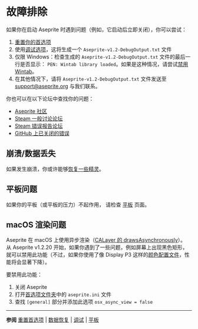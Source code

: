 # 故障排除

如果你在启动 Aseprite 时遇到问题（例如，它启动后立即关闭），你可以尝试：

1. [重置你的首选项](reset-preferences.md)
1. 使用[调试选项](debug.md)，这将生成一个 `Aseprite-v1.2-DebugOutput.txt` 文件
1. 仅限 Windows：检查生成的 `Aseprite-v1.2-DebugOutput.txt` 文件的最后一行是否显示：
   `PEN: Wintab library loaded`。如果是这种情况，请尝试[禁用 Wintab](wintab.md)。
1. 在其他情况下，请将 `Aseprite-v1.2-DebugOutput.txt` 文件发送至 [support@aseprite.org](mailto:support@aseprite.org) 与我们联系。

你也可以在以下论坛中查找你的问题：

* [Aseprite 社区](https://community.aseprite.org)
* [Steam 一般讨论论坛](http://steamcommunity.com/app/431730/discussions/0/)
* [Steam 错误报告论坛](http://steamcommunity.com/app/431730/discussions/2/)
* [GitHub 上已关闭的错误](https://github.com/aseprite/aseprite/issues?utf8=%E2%9C%93&q=is%3Aissue%20is%3Aclosed%20%20label%3Abug)

## 崩溃/数据丢失

如果发生崩溃，你或许能够[恢复一些精灵](data-recovery.md)。

## 平板问题

如果你的平板（或平板的压力）不起作用，
请检查 [平板](tablet.md) 页面。

## macOS 渲染问题

Aseprite 在 macOS 上使用异步渲染（[CALayer 的 drawsAsynchronously](https://developer.apple.com/documentation/quartzcore/calayer/1410974-drawsasynchronously?language=objc)）。
从 Aseprite v1.2.20 开始，如果你遇到了一些问题，例如屏幕上出现黑色矩形，就可以禁用此功能（不过，如果你使用了像 Display P3 这样的[颜色配置文件](color-profile.md)，性能将会显著下降）。

要禁用此功能：
1. 关闭 Aseprite
2. 打开[首选项文件夹](preferences-folder.md)中的 `aseprite.ini` 文件
3. 查找 `[general]` 部分并添加此选项 `osx_async_view = false`

---

**参阅**
[重置首选项](reset-preferences.md) |
[数据恢复](data-recovery.md) |
[调试](debug.md) |
[平板](tablet.md)
